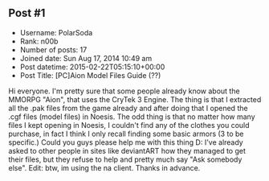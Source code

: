 ## Post #1
- Username: PolarSoda
- Rank: n00b
- Number of posts: 17
- Joined date: Sun Aug 17, 2014 10:49 am
- Post datetime: 2015-02-22T05:15:10+00:00
- Post Title: [PC]Aion Model Files Guide (??)

Hi everyone. I'm pretty sure that some people already know about the MMORPG "Aion", that uses the CryTek 3 Engine. 
The thing is that I extracted all the .pak files from the game already and after doing that I opened the .cgf files (model files) in Noesis. The odd thing is that no matter how many files I kept opening in Noesis, I couldn't find any of the clothes you could purchase, in fact I think I only recall finding some basic armors (3 to be specific.)
Could you guys please help me with this thing D: I've already asked to other people in sites like deviantART how they managed to get their files, but they refuse to help and pretty much say "Ask somebody else".
Edit: btw, im using the na client.
Thanks in advance.
